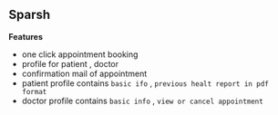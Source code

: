 Sparsh 
-
**Features**
- one click appointment booking
- profile for patient , doctor
- confirmation mail of appointment
- patient profile contains `basic ifo` , `previous healt report in pdf format`
- doctor profile contains `basic info` , `view or cancel appointment`

